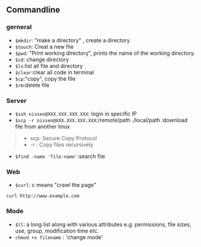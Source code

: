 ## Commandline

### gerneral

- `$mkdir`: "make a directory" , create a directory
- `$touch`: Creat a new file 
- `$pwd`: "Print working directory", prints the name of the working directory.
- `$cd`: change directory 
- `$ls`:list all file and directory
- `$clear`:clear all code in terminal 
- `$cp`:"copy", copy the file
- `$rm`:delete file
 

### Server

- `$ssh nissen@XXX.XXX.XXX.XXX`: login in specific IP
- `$scp -r nissen@XXX.XXX.XXX.XXX`:/remote/path ./local/path :download file from another linux
> - scp: Secure Copy Protocol
> - -r : Copy files recursively
- `$find -name 'file-name'`:search file

### Web

- `$curl`: c means "crawl the page" 
```
curl http://www.example.com
```

### Mode

- `$ll`: a long list along with various attributes e.g. permissions, file sizes, use, group, modification time etc.
- `chmod +x filename` : 'change mode'